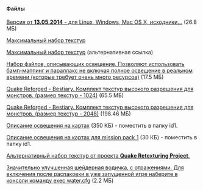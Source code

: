 #### Файлы
[Версия от **13.05.2014** - для Linux, Windows, Mac OS X, исходники...](/files/darkplacesengine20140513.zip) (26.8 МБ)

[Максимальный набор текстур](http://icculus.org/twilight/darkplaces/files/rygel-dp-texturepack-ultra.pk3)

[Максимальный набор текстур](https://www.moddb.com/mods/optimized-rygel/downloads/rygels-texturepack-xolveoptimized) (альтернативная ссылка)

[Набор файлов, описывающих освещение. Позволяют использовать бамп-маппинг и параллакс не включая полное освещение в реальном времени (которые требует очень много ресурсов)](/files/deluxemaps_id1.pk3) (17.5 МБ)

[Quake Reforged - Bestiary. Комплект текстур высокого разрешения для монстров. (размер текстур - 1024)](http://quakeone.com/reforged/Bestiary/files/QR_QuakeBestiary_1024.7z) (65.5 МБ)

[Quake Reforged - Bestiary. Комплект текстур высокого разрешения для монстров. (размер текстур - 2048)](http://quakeone.com/reforged/Bestiary/files/QR_QuakeBestiary_2048.7z) (198.46 МБ)

[Описание освещения на картах](/files/romirtlights_id1.pk3) (350 КБ) - поместить в папку id1.

[Описание освещения на картах для mission pack 1](/files/romirtlights_soa.pk3) (30 КБ) - поместить в папку id1.

[Альтернативный набор текстур от проекта **Quake Retexturing Project**.](https://qrp.quakeone.com/)

[Значительно улучшенная шейдерная водичка, с отражениями. Для включения после распаковки в уже запущенной игре наберите в консоли команду exec water.cfg](/files/dp_pretty_water.zip) (2.2 МБ)
